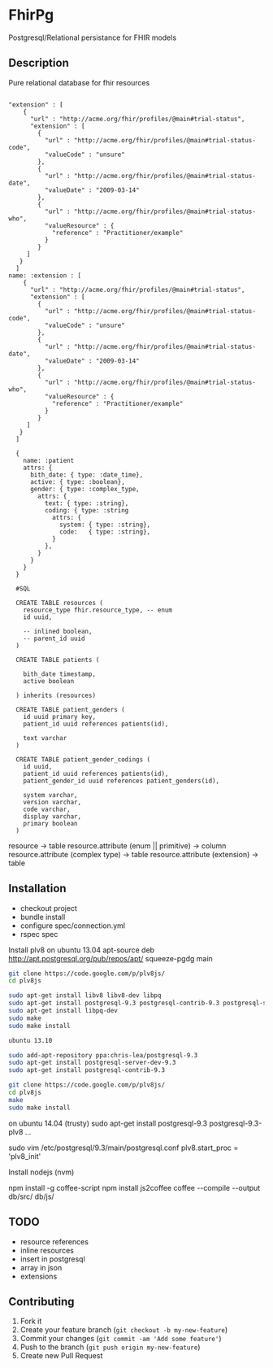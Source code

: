 # FhirPg

Postgresql/Relational persistance for FHIR models

## Description

Pure relational database for fhir resources

```

"extension" : [
    {
      "url" : "http://acme.org/fhir/profiles/@main#trial-status",
      "extension" : [
        {
          "url" : "http://acme.org/fhir/profiles/@main#trial-status-code",
          "valueCode" : "unsure"
        },
        {
          "url" : "http://acme.org/fhir/profiles/@main#trial-status-date",
          "valueDate" : "2009-03-14"
        },
        {
          "url" : "http://acme.org/fhir/profiles/@main#trial-status-who",
          "valueResource" : {
            "reference" : "Practitioner/example"
          }
        }
     ]
   }
  ]
name: :extension : [
    {
      "url" : "http://acme.org/fhir/profiles/@main#trial-status",
      "extension" : [
        {
          "url" : "http://acme.org/fhir/profiles/@main#trial-status-code",
          "valueCode" : "unsure"
        },
        {
          "url" : "http://acme.org/fhir/profiles/@main#trial-status-date",
          "valueDate" : "2009-03-14"
        },
        {
          "url" : "http://acme.org/fhir/profiles/@main#trial-status-who",
          "valueResource" : {
            "reference" : "Practitioner/example"
          }
        }
     ]
   }
  ]

  {
    name: :patient
    attrs: {
      bith_date: { type: :date_time},
      active: { type: :boolean},
      gender: { type: :complex_type,
        attrs: {
          text: { type: :string},
          coding: { type: :string
            attrs: {
              system: { type: :string},
              code:   { type: :string},
            }
          },
        }
      }
    }
  }

  #SQL

  CREATE TABLE resources (
    resource_type fhir.resource_type, -- enum
    id uuid,

    -- inlined boolean,
    -- parent_id uuid
  )

  CREATE TABLE patients (

    bith_date timestamp,
    active boolean

  ) inherits (resources)

  CREATE TABLE patient_genders (
    id uuid primary key,
    patient_id uuid references patients(id),

    text varchar
  )

  CREATE TABLE patient_gender_codings (
    id uuid,
    patient_id uuid references patients(id),
    patient_gender_id uuid references patient_genders(id),

    system varchar,
    version varchar,
    code varchar,
    display varchar,
    primary boolean
  )

```

resource -> table
resource.attribute (enum || primitive) -> column
resource.attribute (complex type) -> table
resource.attribute (extension) -> table

## Installation

* checkout project
* bundle install
* configure spec/connection.yml
* rspec spec

Install plv8 on ubuntu 13.04
apt-source deb http://apt.postgresql.org/pub/repos/apt/ squeeze-pgdg main

```bash
git clone https://code.google.com/p/plv8js/
cd plv8js

sudo apt-get install libv8 libv8-dev libpq
sudo apt-get install postgresql-9.3 postgresql-contrib-9.3 postgresql-server-dev-9.3
sudo apt-get install libpq-dev
sudo make
sudo make install

ubuntu 13.10

sudo add-apt-repository ppa:chris-lea/postgresql-9.3
sudo apt-get install postgresql-server-dev-9.3
sudo apt-get install postgresql-contrib-9.3

git clone https://code.google.com/p/plv8js/
cd plv8js
make
sudo make install


```

on ubuntu 14.04 (trusty)
sudo apt-get install postgresql-9.3 postgresql-9.3-plv8 ...

sudo vim /etc/postgresql/9.3/main/postgresql.conf
plv8.start_proc = 'plv8_init'


Install nodejs (nvm)

npm install -g coffee-script
npm install js2coffee
coffee --compile --output db/src/ db/js/ 


## TODO

* resource references
* inline resources
* insert in postgresql
* array in json
* extensions

## Contributing

1. Fork it
2. Create your feature branch (`git checkout -b my-new-feature`)
3. Commit your changes (`git commit -am 'Add some feature'`)
4. Push to the branch (`git push origin my-new-feature`)
5. Create new Pull Request
